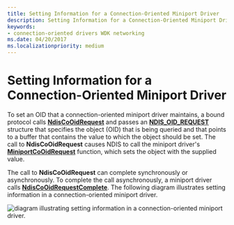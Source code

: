 ```yaml
---
title: Setting Information for a Connection-Oriented Miniport Driver
description: Setting Information for a Connection-Oriented Miniport Driver
keywords:
- connection-oriented drivers WDK networking
ms.date: 04/20/2017
ms.localizationpriority: medium
---
```


# Setting Information for a Connection-Oriented Miniport Driver





To set an OID that a connection-oriented miniport driver maintains, a bound protocol calls [**NdisCoOidRequest**](/windows-hardware/drivers/ddi/ndis/nf-ndis-ndiscooidrequest) and passes an [**NDIS\_OID\_REQUEST**](/windows-hardware/drivers/ddi/oidrequest/ns-oidrequest-ndis_oid_request) structure that specifies the object (OID) that is being queried and that points to a buffer that contains the value to which the object should be set. The call to **NdisCoOidRequest** causes NDIS to call the miniport driver's [**MiniportCoOidRequest**](/windows-hardware/drivers/ddi/ndis/nc-ndis-miniport_co_oid_request) function, which sets the object with the supplied value.

The call to **NdisCoOidRequest** can complete synchronously or asynchronously. To complete the call asynchronously, a miniport driver calls [**NdisCoOidRequestComplete**](/windows-hardware/drivers/ddi/ndis/nf-ndis-ndiscooidrequestcomplete). The following diagram illustrates setting information in a connection-oriented miniport driver.

![diagram illustrating setting information in a connection-oriented miniport driver.](images/fig5-3.png)

 

